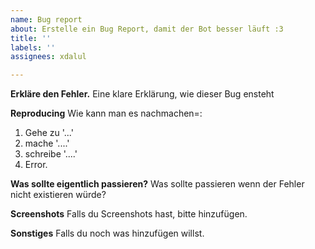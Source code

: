 ```yaml
---
name: Bug report
about: Erstelle ein Bug Report, damit der Bot besser läuft :3
title: ''
labels: ''
assignees: xdalul

---
```


**Erkläre den Fehler.**
Eine klare Erklärung, wie dieser Bug ensteht

**Reproducing**
Wie kann man es nachmachen=:
1. Gehe zu '...'
2. mache '....'
3. schreibe '....'
4. Error.

**Was sollte eigentlich passieren?**
Was sollte passieren wenn der Fehler nicht existieren würde?

**Screenshots**
Falls du Screenshots hast, bitte hinzufügen.


**Sonstiges**
Falls du noch was hinzufügen willst.

